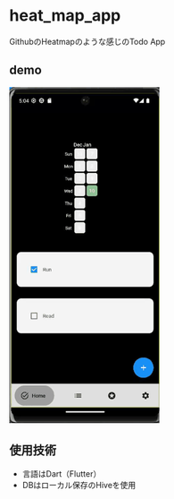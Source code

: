 # heat_map_app

GithubのHeatmapのような感じのTodo App

## demo
![Gif](https://github.com/Inosuke0718/heat_map_app/blob/master/demo.gif)

## 使用技術
- 言語はDart（Flutter）
- DBはローカル保存のHiveを使用
